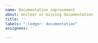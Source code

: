 ```yaml
---
name: Documentation improvement
about: Unclear or missing documentation
title: ''
labels: ":ledger: documentation"
assignees: ''

---
```



